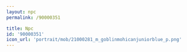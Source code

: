 ```yaml
---
layout: npc
permalink: /90000351

title: Npc
id: '90000351'
icon_url: 'portrait/mob/21000281_m_goblinmohicanjuniorblue_p.png'
---
```

